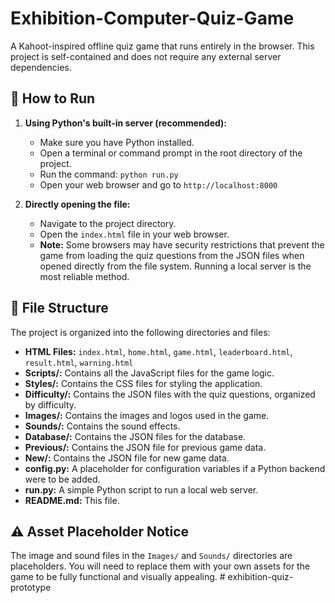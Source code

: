 # Exhibition-Computer-Quiz-Game

A Kahoot-inspired offline quiz game that runs entirely in the browser. This project is self-contained and does not require any external server dependencies.

## 🚀 How to Run

1.  **Using Python's built-in server (recommended):**
    - Make sure you have Python installed.
    - Open a terminal or command prompt in the root directory of the project.
    - Run the command: `python run.py`
    - Open your web browser and go to `http://localhost:8000`

2.  **Directly opening the file:**
    - Navigate to the project directory.
    - Open the `index.html` file in your web browser.
    - **Note:** Some browsers may have security restrictions that prevent the game from loading the quiz questions from the JSON files when opened directly from the file system. Running a local server is the most reliable method.

## 📂 File Structure

The project is organized into the following directories and files:

-   **HTML Files:** `index.html`, `home.html`, `game.html`, `leaderboard.html`, `result.html`, `warning.html`
-   **Scripts/:** Contains all the JavaScript files for the game logic.
-   **Styles/:** Contains the CSS files for styling the application.
-   **Difficulty/:** Contains the JSON files with the quiz questions, organized by difficulty.
-   **Images/:** Contains the images and logos used in the game.
-   **Sounds/:** Contains the sound effects.
-   **Database/:** Contains the JSON files for the database.
-   **Previous/:** Contains the JSON file for previous game data.
-   **New/:** Contains the JSON file for new game data.
-   **config.py:** A placeholder for configuration variables if a Python backend were to be added.
-   **run.py:** A simple Python script to run a local web server.
-   **README.md:** This file.

## ⚠️ Asset Placeholder Notice

The image and sound files in the `Images/` and `Sounds/` directories are placeholders. You will need to replace them with your own assets for the game to be fully functional and visually appealing.
#   e x h i b i t i o n - q u i z - p r o t o t y p e  
 